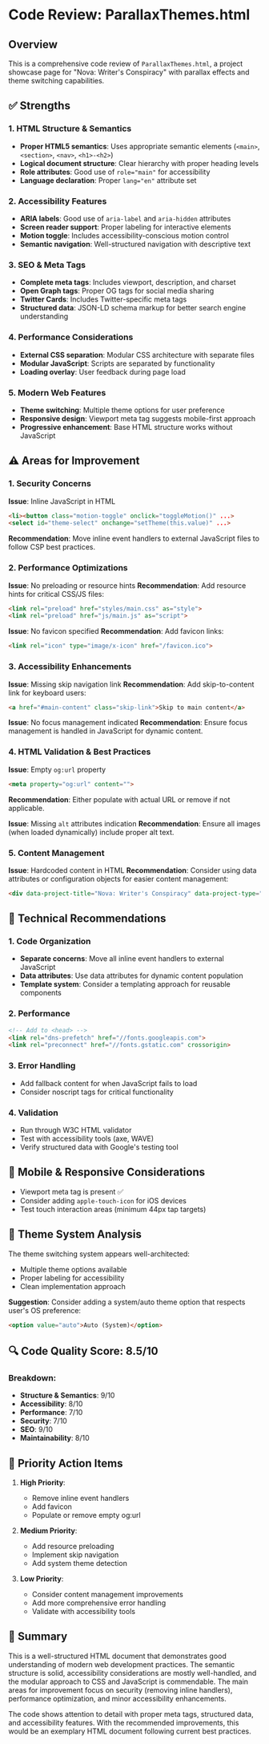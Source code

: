 # Code Review: ParallaxThemes.html

## Overview
This is a comprehensive code review of `ParallaxThemes.html`, a project showcase page for "Nova: Writer's Conspiracy" with parallax effects and theme switching capabilities.

## ✅ Strengths

### 1. HTML Structure & Semantics
- **Proper HTML5 semantics**: Uses appropriate semantic elements (`<main>`, `<section>`, `<nav>`, `<h1>-<h2>`)
- **Logical document structure**: Clear hierarchy with proper heading levels
- **Role attributes**: Good use of `role="main"` for accessibility
- **Language declaration**: Proper `lang="en"` attribute set

### 2. Accessibility Features
- **ARIA labels**: Good use of `aria-label` and `aria-hidden` attributes
- **Screen reader support**: Proper labeling for interactive elements
- **Motion toggle**: Includes accessibility-conscious motion control
- **Semantic navigation**: Well-structured navigation with descriptive text

### 3. SEO & Meta Tags
- **Complete meta tags**: Includes viewport, description, and charset
- **Open Graph tags**: Proper OG tags for social media sharing
- **Twitter Cards**: Includes Twitter-specific meta tags
- **Structured data**: JSON-LD schema markup for better search engine understanding

### 4. Performance Considerations
- **External CSS separation**: Modular CSS architecture with separate files
- **Modular JavaScript**: Scripts are separated by functionality
- **Loading overlay**: User feedback during page load

### 5. Modern Web Features
- **Theme switching**: Multiple theme options for user preference
- **Responsive design**: Viewport meta tag suggests mobile-first approach
- **Progressive enhancement**: Base HTML structure works without JavaScript

## ⚠️ Areas for Improvement

### 1. Security Concerns
**Issue**: Inline JavaScript in HTML
```html
<li><button class="motion-toggle" onclick="toggleMotion()" ...>
<select id="theme-select" onchange="setTheme(this.value)" ...>
```
**Recommendation**: Move inline event handlers to external JavaScript files to follow CSP best practices.

### 2. Performance Optimizations
**Issue**: No preloading or resource hints
**Recommendation**: Add resource hints for critical CSS/JS files:
```html
<link rel="preload" href="styles/main.css" as="style">
<link rel="preload" href="js/main.js" as="script">
```

**Issue**: No favicon specified
**Recommendation**: Add favicon links:
```html
<link rel="icon" type="image/x-icon" href="/favicon.ico">
```

### 3. Accessibility Enhancements
**Issue**: Missing skip navigation link
**Recommendation**: Add skip-to-content link for keyboard users:
```html
<a href="#main-content" class="skip-link">Skip to main content</a>
```

**Issue**: No focus management indicated
**Recommendation**: Ensure focus management is handled in JavaScript for dynamic content.

### 4. HTML Validation & Best Practices
**Issue**: Empty `og:url` property
```html
<meta property="og:url" content="">
```
**Recommendation**: Either populate with actual URL or remove if not applicable.

**Issue**: Missing `alt` attributes indication
**Recommendation**: Ensure all images (when loaded dynamically) include proper alt text.

### 5. Content Management
**Issue**: Hardcoded content in HTML
**Recommendation**: Consider using data attributes or configuration objects for easier content management:
```html
<div data-project-title="Nova: Writer's Conspiracy" data-project-type="Code Project">
```

## 🔧 Technical Recommendations

### 1. Code Organization
- **Separate concerns**: Move all inline event handlers to external JavaScript
- **Data attributes**: Use data attributes for dynamic content population
- **Template system**: Consider a templating approach for reusable components

### 2. Performance
```html
<!-- Add to <head> -->
<link rel="dns-prefetch" href="//fonts.googleapis.com">
<link rel="preconnect" href="//fonts.gstatic.com" crossorigin>
```

### 3. Error Handling
- Add fallback content for when JavaScript fails to load
- Consider noscript tags for critical functionality

### 4. Validation
- Run through W3C HTML validator
- Test with accessibility tools (axe, WAVE)
- Verify structured data with Google's testing tool

## 📱 Mobile & Responsive Considerations
- Viewport meta tag is present ✅
- Consider adding `apple-touch-icon` for iOS devices
- Test touch interaction areas (minimum 44px tap targets)

## 🎨 Theme System Analysis
The theme switching system appears well-architected:
- Multiple theme options available
- Proper labeling for accessibility
- Clean implementation approach

**Suggestion**: Consider adding a system/auto theme option that respects user's OS preference:
```html
<option value="auto">Auto (System)</option>
```

## 🔍 Code Quality Score: 8.5/10

### Breakdown:
- **Structure & Semantics**: 9/10
- **Accessibility**: 8/10
- **Performance**: 7/10
- **Security**: 7/10
- **SEO**: 9/10
- **Maintainability**: 8/10

## 🎯 Priority Action Items

1. **High Priority**:
   - Remove inline event handlers
   - Add favicon
   - Populate or remove empty og:url

2. **Medium Priority**:
   - Add resource preloading
   - Implement skip navigation
   - Add system theme detection

3. **Low Priority**:
   - Consider content management improvements
   - Add more comprehensive error handling
   - Validate with accessibility tools

## 📝 Summary
This is a well-structured HTML document that demonstrates good understanding of modern web development practices. The semantic structure is solid, accessibility considerations are mostly well-handled, and the modular approach to CSS and JavaScript is commendable. The main areas for improvement focus on security (removing inline handlers), performance optimization, and minor accessibility enhancements.

The code shows attention to detail with proper meta tags, structured data, and accessibility features. With the recommended improvements, this would be an exemplary HTML document following current best practices.